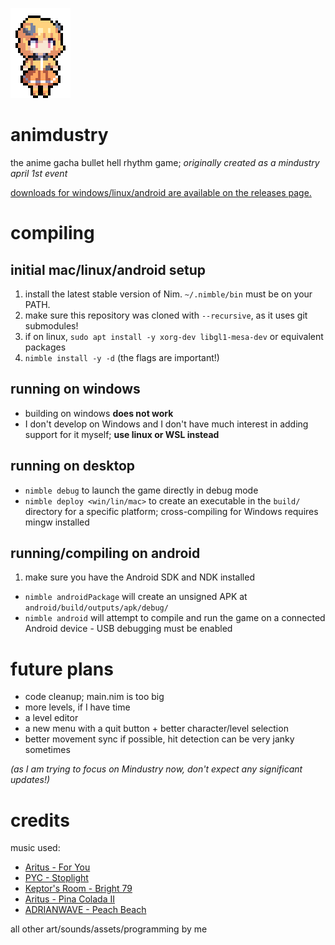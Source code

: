 ![](assets-raw/icon.png)

# animdustry

the anime gacha bullet hell rhythm game; *originally created as a mindustry april 1st event*

[downloads for windows/linux/android are available on the releases page.](https://github.com/Anuken/animdustry/releases)

# compiling

## initial mac/linux/android setup

1. install the latest stable version of Nim. `~/.nimble/bin` must be on your PATH.
2. make sure this repository was cloned with `--recursive`, as it uses git submodules!
3. if on linux, `sudo apt install -y xorg-dev libgl1-mesa-dev` or equivalent packages
4. `nimble install -y -d` (the flags are important!)

## running on windows

- building on windows **does not work**
- I don't develop on Windows and I don't have much interest in adding support for it myself; **use linux or WSL instead**

## running on desktop

- `nimble debug` to launch the game directly in debug mode
- `nimble deploy <win/lin/mac>` to create an executable in the `build/` directory for a specific platform; cross-compiling for Windows requires mingw installed

## running/compiling on android

1. make sure you have the Android SDK and NDK installed

- `nimble androidPackage` will create an unsigned APK at `android/build/outputs/apk/debug/`
- `nimble android` will attempt to compile and run the game on a connected Android device - USB debugging must be enabled

# future plans

- code cleanup; main.nim is too big
- more levels, if I have time
- a level editor
- a new menu with a quit button + better character/level selection
- better movement sync if possible, hit detection can be very janky sometimes

*(as I am trying to focus on Mindustry now, don't expect any significant updates!)*

# credits

music used:

- [Aritus - For You](https://soundcloud.com/aritusmusic/4you)
- [PYC - Stoplight](https://soundcloud.com/pycmusic/stoplight)
- [Keptor's Room - Bright 79](https://soundcloud.com/topazeclub/bright-79)
- [Aritus - Pina Colada II](https://soundcloud.com/aritusmusic/pina-colada-ii-final)
- [ADRIANWAVE - Peach Beach](https://soundcloud.com/adrianwave/peach-beach)


all other art/sounds/assets/programming by me
